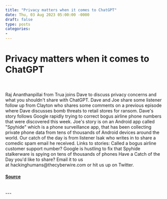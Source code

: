 ```yaml
---
title: "Privacy matters when it comes to ChatGPT"
date: Thu, 03 Aug 2023 05:00:00 -0000
draft: false
type: posts
categories: 
- 
---
```

# Privacy matters when it comes to ChatGPT

<br/>

<br/>
Raj Ananthanpillai from Trua joins Dave to discuss privacy concerns and what you shouldn't share with ChatGPT. Dave and Joe share some listener follow up from Clayton who shares some comments on a previous episode where Dave discusses bomb threats to retail stores for ransom. Dave's story follows Google rapidly trying to correct bogus airline phone numbers that were discovered this week. Joe's story is on an Android app called "Spyhide" which is a phone surveillance app, that has been collecting private phone data from tens of thousands of Android devices around the world. Our catch of the day is from listener Isak who writes in to share a comedic spam email he received. Links to stories: Called a bogus airline customer support number? Google is hustling to fix that Spyhide stalkerware is spying on tens of thousands of phones Have a Catch of the Day you'd like to share? Email it to us at hackinghumans@thecyberwire.com or hit us up on Twitter.

#### [Source](https://thecyberwire.com/podcasts/hacking-humans/253/notes)

<br/>
---
